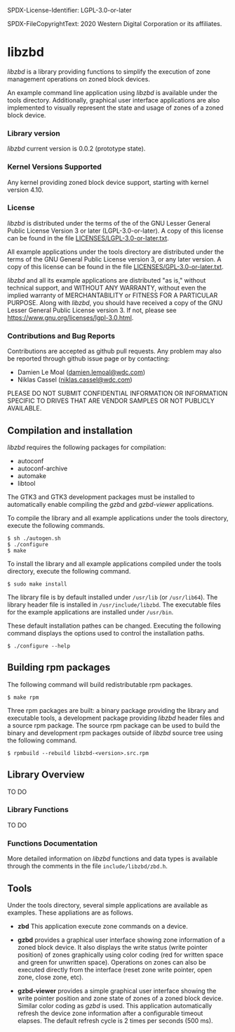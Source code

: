 SPDX-License-Identifier: LGPL-3.0-or-later

SPDX-FileCopyrightText: 2020 Western Digital Corporation or its affiliates.

# libzbd

*libzbd* is a library providing functions to simplify the execution of zone
management operations on zoned block devices.

An example command line application using *libzbd* is available under the tools
directory. Additionally, graphical user interface applications are also
implemented to visually represent the state and usage of zones of a zoned block
device.

### Library version

*libzbd* current version is 0.0.2 (prototype state).

### Kernel Versions Supported

Any kernel providing zoned block device support, starting with kernel version
4.10.

### License

*libzbd* is distributed under the terms of the of the GNU Lesser General Public
License Version 3 or later (LGPL-3.0-or-later). A copy of this license can be
found in the file [LICENSES/LGPL-3.0-or-later.txt](LICENSES/LGPL-3.0-or-later.txt).

All example applications under the tools directory are distributed under
the terms of the GNU General Public License version 3, or any later version.
A copy of this license can be found in the file
[LICENSES/GPL-3.0-or-later.txt](LICENSES/GPL-3.0-or-later.txt).

*libzbd* and all its example applications are distributed "as is," without
technical support, and WITHOUT ANY WARRANTY, without even the implied warranty
of MERCHANTABILITY or FITNESS FOR A PARTICULAR PURPOSE. Along with *libzbd*, you
should have received a copy of the GNU Lesser General Public License version 3.
If not, please see https://www.gnu.org/licenses/lgpl-3.0.html.

### Contributions and Bug Reports

Contributions are accepted as github pull requests. Any problem may also be
reported through github issue page or by contacting:

* Damien Le Moal (damien.lemoal@wdc.com)
* Niklas Cassel (niklas.cassel@wdc.com)

PLEASE DO NOT SUBMIT CONFIDENTIAL INFORMATION OR INFORMATION SPECIFIC TO DRIVES
THAT ARE VENDOR SAMPLES OR NOT PUBLICLY AVAILABLE.

## Compilation and installation

*libzbd* requires the following packages for compilation:

* autoconf
* autoconf-archive
* automake
* libtool

The GTK3 and GTK3 development packages must be installed to automatically enable
compiling the *gzbd* and *gzbd-viewer* applications.

To compile the library and all example applications under the tools directory,
execute the following commands.

```
$ sh ./autogen.sh
$ ./configure
$ make
```

To install the library and all example applications compiled under the tools
directory, execute the following command.

```
$ sudo make install
```

The library file is by default installed under `/usr/lib` (or `/usr/lib64`). The
library header file is installed in `/usr/include/libzbd`. The executable files
for the example applications are installed under `/usr/bin`.

These default installation pathes can be changed. Executing the following
command displays the options used to control the installation paths.

```
$ ./configure --help
```

## Building rpm packages

The following command will build redistributable rpm packages.

```
$ make rpm
```

Three rpm packages are built: a binary package providing the library and
executable tools, a development package providing *libzbd* header files and a
source rpm package. The source rpm package can be used to build the binary and
development rpm packages outside of *libzbd* source tree using the following
command.

```
$ rpmbuild --rebuild libzbd-<version>.src.rpm
```

## Library Overview


TO DO

### Library Functions

TO DO

### Functions Documentation

More detailed information on *libzbd* functions and data types is available
through the comments in the file `include/libzbd/zbd.h`.

## Tools

Under the tools directory, several simple applications are available as
examples. These appliations are as follows.

* **zbd** This application execute zone commands on a device.

* **gzbd** provides a graphical user interface showing zone information of a
  zoned block device. It also displays the write status (write pointer
  position) of zones graphically using color coding (red for written space and
  green for unwritten space). Operations on zones can also be executed directly
  from the interface (reset zone write pointer, open zone, close zone, etc).

* **gzbd-viewer** provides a simple graphical user interface showing the write
  pointer position and zone state of zones of a zoned block device. Similar
  color coding as *gzbd* is used. This application automatically refresh the
  device zone information after a configurable timeout elapses. The default
  refresh cycle is 2 times per seconds (500 ms).
